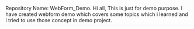 Repository Name: WebForm_Demo.
Hi all, 
This is just for demo purpose. 
I have created webform demo which covers some topics which i learned and i tried to use those concept in demo project.

